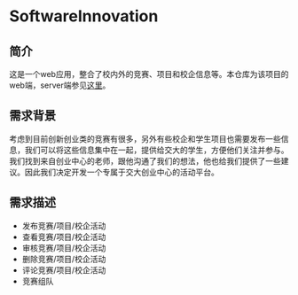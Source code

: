 # SoftwareInnovation

## 简介

这是一个web应用，整合了校内外的竞赛、项目和校企信息等。本仓库为该项目的web端，server端参见[这里](https://github.com/sjtusoftwareinnovation/SIP_Server)。

## 需求背景

考虑到目前创新创业类的竞赛有很多，另外有些校企和学生项目也需要发布一些信息，我们可以将这些信息集中在一起，提供给交大的学生，方便他们关注并参与。我们找到来自创业中心的老师，跟他沟通了我们的想法，他也给我们提供了一些建议。因此我们决定开发一个专属于交大创业中心的活动平台。

## 需求描述

- 发布竞赛/项目/校企活动
- 查看竞赛/项目/校企活动
- 审核竞赛/项目/校企活动
- 删除竞赛/项目/校企活动
- 评论竞赛/项目/校企活动
- 竞赛组队

